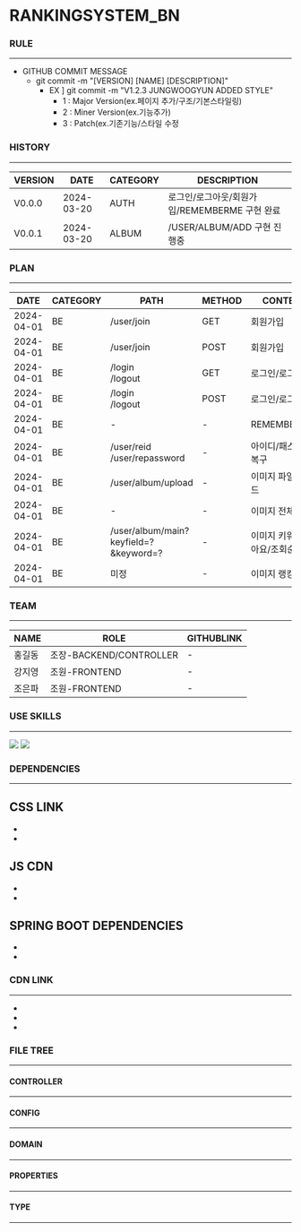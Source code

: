 # RANKINGSYSTEM_BN
### RULE
---
- GITHUB COMMIT MESSAGE
  - git commit -m "[VERSION] [NAME] [DESCRIPTION]"
    - EX ] git commit -m "V1.2.3 JUNGWOOGYUN ADDED STYLE" 
      - 1 : Major Version(ex.페이지 추가/구조/기본스타일링) 
      - 2 : Miner Version(ex.기능추가)
      - 3 : Patch(ex.기존기능/스타일 수정

### HISTORY
---
|VERSION|DATE|CATEGORY|DESCRIPTION|
|------|---|---|---|
|V0.0.0|2024-03-20|AUTH|로그인/로그아웃/회원가입/REMEMBERME 구현 완료 |
|V0.0.1|2024-03-20|ALBUM|/USER/ALBUM/ADD 구현 진행중 |



### PLAN
---
|DATE|CATEGORY|PATH|METHOD|CONTENT|LEVEL|ISSUCCEED|
|-|-|-|-|-|-|-|
|2024-04-01|BE|/user/join|GET|회원가입|**IMPORTANT**| **TRUE**
|2024-04-01|BE|/user/join|POST|회원가입|**IMPORTANT**| **TRUE**
|2024-04-01|BE|/login<br>/logout|GET|로그인/로그아웃|**IMPORTANT**| **TRUE**
|2024-04-01|BE|/login<br>/logout|POST|로그인/로그아웃|**IMPORTANT**| **TRUE**
|2024-04-01|BE|-|-|REMEMBER_ME|OPTIONAL| **TRUE**
|2024-04-01|BE|/user/reid<br>/user/repassword|-|아이디/패스워드 복구|OPTIONAL| FASLE
|2024-04-01|BE|/user/album/upload|-|이미지 파일 업로드|**IMPORTANT**| FASLE
|2024-04-01|BE|-|-|이미지 전체 조회|**IMPORTANT**| FASLE
|2024-04-01|BE|/user/album/main?keyfield=?&keyword=?|-|이미지 키워드(좋아요/조회순) 조회|**IMPORTANT**| FASLE
|2024-04-01|BE|미정|-|이미지 랭킹 조회|**IMPORTANT**| FASLE

### TEAM
---
|NAME|ROLE|GITHUBLINK|
|------|---|---|
|홍길동|조장-BACKEND/CONTROLLER | -
|강지영|조원-FRONTEND|-|
|조은파|조원-FRONTEND|-|


### USE SKILLS
---
<img src="https://img.shields.io/badge/html5-E34F26?style=for-the-badge&logo=html5&logoColor=white">  
<img src="https://img.shields.io/badge/css-E34F26?style=for-the-badge&logo=css&logoColor=blue"> 

### DEPENDENCIES
---
CSS LINK
  -
  -
  -
  
JS CDN
  -
  -
  -

SPRING BOOT DEPENDENCIES
  -
  -
  -
  




### CDN LINK
---
-
-
-


### FILE TREE
---

#### CONTROLLER
----

#### CONFIG
---

#### DOMAIN
---

#### PROPERTIES
---

#### TYPE
---

  

